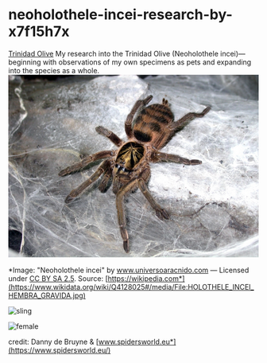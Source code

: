 # neoholothele-incei-research-by-x7f15h7x
[Trinidad Olive](https://www.inaturalist.org/observations?taxon_id=807527)
My research into the Trinidad Olive (Neoholothele incei)—beginning with observations of my own specimens as pets and expanding into the species as a whole.
![Trinidad Olive tarantula](images/HOLOTHELE_INCEI_HEMBRA_GRAVIDA.jpg)

*Image: "Neoholothele incei" by www.universoaracnido.com — Licensed under [CC BY SA 2.5](https://creativecommons.org/licenses/by/2.5/). Source: [https://wikipedia.com*](https://www.wikidata.org/wiki/Q4128025#/media/File:HOLOTHELE_INCEI_HEMBRA_GRAVIDA.jpg)

![sling](https://www.mymonsters.co.za/wp-content/uploads/2018/10/NEOINCUJ.jpg)

![female](https://www.mymonsters.co.za/wp-content/uploads/2018/10/NEOINCMF.jpg)

credit: Danny de Bruyne & [www.spidersworld.eu*](https://www.spidersworld.eu/)
